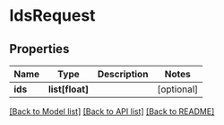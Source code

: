 # IdsRequest

## Properties
Name | Type | Description | Notes
------------ | ------------- | ------------- | -------------
**ids** | **list[float]** |  | [optional] 

[[Back to Model list]](../README.md#documentation-for-models) [[Back to API list]](../README.md#documentation-for-api-endpoints) [[Back to README]](../README.md)


